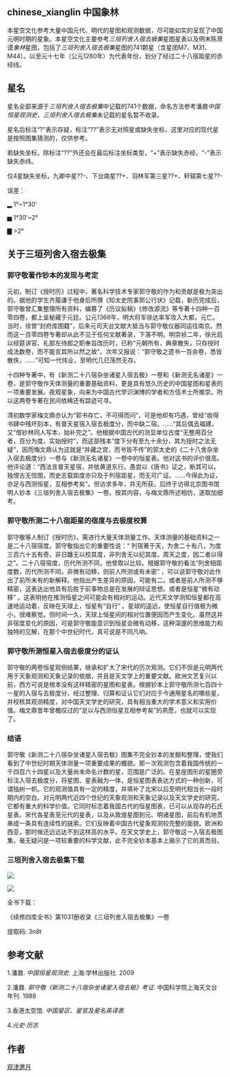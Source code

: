 
## chinese_xianglin 中国象林

本星空文化参考大量中国元代、明代的星图和观测数据，尽可能如实的呈现了中国元明时期的星象。本星空文化主要参考*三垣列舍入宿去极集*星图星表以及明末陈荩谟*象林*星图，包括了*三垣列舍入宿去极集*星图的741颗星（含星团M7、M31、M44）。以至元十七年（公元1280年）为代表年份，划分了经过二十八宿距星的赤经线。

## 星名

星名全部来源于*三垣列舍入宿去极集*中记载的741个数据，命名方法参考潘鼐*中国恒星观测史*，*三垣列舍入宿去极集*未记载的星名暂不收录。

星名后标注“?”表示存疑，标注“??”表示无对照星或缺失坐标，这里对应的现代星是按照图集猜测的，仅供参考。

若缺失坐标，除标注“??”外还会在最后标注坐标类型，“+”表示缺失赤经，“-”表示缺失赤纬。

仅4星缺失坐标，九卿中星??-、下台南星??+、羽林军第三星??+、轩辕第七星??-

误差：

▂ 1°~1°30'

▅ 1°30'~2°

▇ >2°

## 关于三垣列舍入宿去极集

### 郭守敬著作钞本的发现与考定

元初，制订《授时历》过程中，著名科学技术专家郭守敬的作为和贡献是极为突出的。据他的学生齐履谦于他身后所撰《知太史院事郭公行状》记载，新历完成后，郭守敬曾汇集整理所有资料，编篡了《历议拟稿》《修改源流》等专著十四种一百零四卷，都上呈秘藏于元廷。公元1368年，明大将军徐达率军攻入大都，元亡。当时，徐曾“封府库图籍”，后来元司天台文献大抵当与郭守敬仪器同运往南京。然而这一百零四卷专著却从此不见于任何文献著录，下落不明。明崇祯二年，徐光启以经筵讲官、礼部左待郎之职奉旨改历时，已称“元朝所有，典章散失，只存授时成法数卷，而不能言其所以然之故”。次年又报说：“郭守敬之遗书一百余卷，悉皆散佚，……”可知一代伟业，至明代几已荡然无存。

十四种专著中，有《新测二十八宿杂坐诸星入宿去极》一卷和《新测无名诸星》一卷，是郭守敬作天体测量的重要基础资料，更是具有悠久历史的中国星图和星表的一项重要发展。夜观星象，向来为中国古代学识渊博的学者和方伎术士所推崇。所以这两卷专著在民间依稀还有踪迹可寻。

清初数学家梅文鼎亦认为“郭书存亡，不可得而问”，可是他却有巧遇，曾经“收得书肆中残坏刻本，有普天星宿入宿去极度分，而中缺二宿。……”其后偶去福建，又“借钞林同人写本，始补完之”。他根据中国古代的测显单位古度“无整用百分者，百分为度，实始授时”，而这部残本“度下分有至九十余分，其为授时之法无疑”，因而悔文鼎认为这就是“并藏之宫，而书皆不传”的郭太史的《二十八舍杂坐入宿去极度分》一卷与《新测无名诸星》一卷中的恒星表。他对这书的评价很高。他评论道：“西法言普天星宿，并依黄道东行。愚尝以《唐书》证之，断其可以。独恨古无信图，而史志载距度亦只及于列宿距星，而无可广证。……今得此为证，亦足与西测恒星，互相参考矣”。但访求多年，并无所获。后终于访得北京图书馆明人钞本《三垣列舍入宿去极集》一卷。按其内容，与梅文鼎所述相仿，遂取加细考。

### 郭守敬所测二十八宿距星的宿度与去极度校算

郭守敬等人制订《授时历》，需进行大量天体测量工作。天体测量的基础资料之一是二十八宿宿度。郭守敬指出它的重要性说：“ 列宿著于天，为舍二十有八，为度三百六十五有奇。非日躔无以校其度，非列舍无以纪其度。周天之度，因二者以得之”。二十八宿宿度，历代所测不同，他曾取以比较。根据郭守敬的看法“列舍相距度数，历代所测不同，非微有动移，则前人所测或有未密” ，可以说郭守敬对此作出了前所未有的新解释。他指出产生差异的原因，可能有二。或者是前人所测不够精密，这表达出他具有后胜于前事物总是在发展的辩证思想。或者是恒星“微有动移” 。这表明他在推测恒星之间可能会有相对的运动。近代天文学测知恒星都在高速地运动着，反映在天球上，恒星有“自行” 。星球的遥远，使恒星自行值极为微小，很难察觉。但时间一久，天球上恒星间的相对位置便因而产生变化。虽然这并非宿度变化的原因，可是郭守敬能意识到恒星会微有动移，这种深邃的思维能力和独特的见解，在那个中世纪时代，真可说是不同凡响。

### 郭守敬所测恒星入宿去极度分的证认

郭守敬的两卷恒星观侧结果，继承和扩大了宋代的历次观测。它们不但是元明两代用于天象观测和天象记录的依据，并且是天文学上的重要文献。欧洲文艺复兴以前，西方可说是根本没有这样精密的星图和星表。根据钞本上郭守敬所测七百四十一星的入宿与去极度分，经过整理、归算和证认它们对应于今通用星名的哪些星，并校核其观测精度，对中国天文学史的研究，具有相当重大的学术意义和实用价值。梅文鼎昔年曾概叹过的“足以与西测恒星互相参考矣”的夙愿，也就可以实现了。

### 结语

郭守敬《新测二十八宿杂坐诸星入宿去极》图集不完全钞本的发掘和整理，使我们看到了中世纪时期天体测量一项重要成果的概貌。那一次观测包含着我国传统的一千四百六十四星以及大量尚未命名计数的星，范围是广泛的。在星座图形的星圈旁标注入宿去极度分，将星图、星表融为一体，是恒星图表表达方式的一种创新，可谓独树一帜。它的观测值具有一定的精度，并填补了北宋以后至明代相当长一段时期内的空白。对元明两代近四个世纪的天象观测和天象记录以及天文学史的研究，它都有重大的科学价值。它同时标志着我国古代的恒星图表，已可以从现存的石氏星表、宋代各星表至元代的星表，以及从敦煌星图到元、明诸星图，前后有机地贯串成一条具有连续性的链索。它们反映着中国古代星象观测较完整的面貌。欧洲和西亚，那时候还远远达不到这样高的水平。在天文学史上，郭守敬这一入宿去极图集，毫无疑问是一项较重要的科学文献，此不完全钞本基本上揭示了它的真而目。

### 三垣列舍入宿去极集下载

![](illustrations/sanyuanlieshe1.png)



![](illustrations/sanyuanlieshe2.png)



全书下载：

《续修四库全书》第1031册收录《三垣列舍入宿去极集》一卷

提取码: 3n8t

## 参考文献

1.潘鼐. *中国恒星观测史*. 上海:学林出版社. 2009

2.潘鼐. *郭守敬《新测二十八宿杂坐诸星入宿去极》考证*. 中国科学院上海天文台年刊. 1988

3.香港太空馆. *中国星区、星官及星名英译表*

4.*元史·历志*

## 作者

[观津邀月](https://www.zhihu.com/people/zhan-shi-ying-lu-78)
